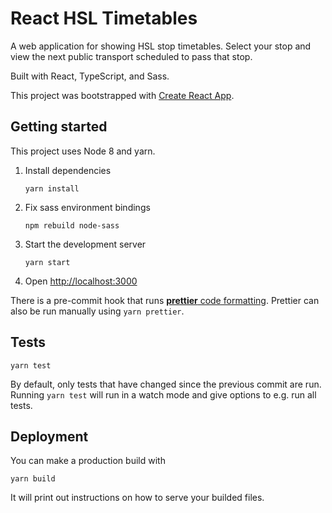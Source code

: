 # React HSL Timetables

A web application for showing HSL stop timetables. Select your stop and view the next public transport scheduled to pass that stop.

Built with React, TypeScript, and Sass.

This project was bootstrapped with [Create React App](https://github.com/facebook/create-react-app).

## Getting started

This project uses Node 8 and yarn.

1. Install dependencies
   ```
   yarn install
   ```
2. Fix sass environment bindings
   ```
   npm rebuild node-sass
   ```
3. Start the development server
   ```
   yarn start
   ```
4. Open [http://localhost:3000](http://localhost:3000)

There is a pre-commit hook that runs [**prettier** code formatting](https://prettier.io/). Prettier can also be run manually using `yarn prettier`.

## Tests

```
yarn test
```

By default, only tests that have changed since the previous commit are run. Running `yarn test` will run in a watch mode and give options to e.g. run all tests.

## Deployment

You can make a production build with

```
yarn build
```

It will print out instructions on how to serve your builded files.
